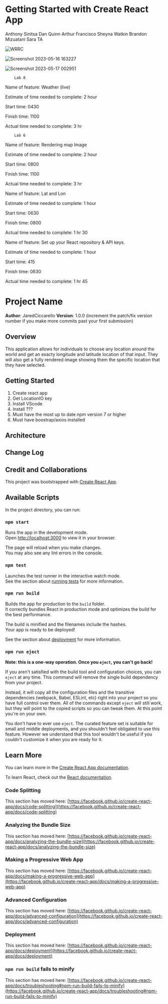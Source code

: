 # Getting Started with Create React App

Anthony Sinitsa
Dan Quinn
Arthur Francisco
Sheyna Watkin
Brandon Mizuatani
Sara TA

![WRRC](https://github.com/JaredCiccarello/city-explorer/assets/126429063/b0dbb0bc-63e2-4bc0-a392-85e388701143)

![Screenshot 2023-05-16 163227](https://github.com/JaredCiccarello/city-explorer/assets/126429063/5c8db8d9-4f84-4569-b9b1-00209554d562)

![Screenshot 2023-05-17 002951](https://github.com/JaredCiccarello/reading-notes/assets/126429063/3ee218b6-6cec-489e-ad80-45aced702f3b)





        Lab 8
Name of feature: Weather (live)

Estimate of time needed to complete: 2 hour

Start time: 0430

Finish time: 1100

Actual time needed to complete: 3 hr


        Lab 6
Name of feature: Rendering map Image

Estimate of time needed to complete: 2 hour

Start time: 0800

Finish time: 1100

Actual time needed to complete: 3 hr


Name of feature: Lat and Lon

Estimate of time needed to complete: 1 hour

Start time: 0630

Finish time: 0800

Actual time needed to complete: 1 hr 30


Name of feature: Set up your React repository & API keys.

Estimate of time needed to complete: 1 hour

Start time: 415

Finish time: 0630

Actual time needed to complete: 1 hr 45



# Project Name

**Author**: JaredCiccarello
**Version**: 1.0.0 (increment the patch/fix version number if you make more commits past your first submission)

## Overview
<!-- Provide a high level overview of what this application is and why you are building it, beyond the fact that it's an assignment for this class. (i.e. What's your problem domain?) -->
This application allows for individuals to choose any location around the world and get an exacty longitude and latitude location of that input. They will also get a fully rendered image showing them the specific location that they have selected.

## Getting Started
<!-- What are the steps that a user must take in order to build this app on their own machine and get it running? -->
1. Create react app
2. Get LocationIO key
3. Install VScode
4. Install ???
4. Must have the most up to date npm version 7 or higher
5. Must have boostrap/axios installed


## Architecture
<!-- Provide a detailed description of the application design. What technologies (languages, libraries, etc) you're using, and any other relevant design information. -->

## Change Log
<!-- Use this area to document the iterative changes made to your application as each feature is successfully implemented. Use time stamps. Here's an example:

01-01-2001 4:59pm - Application now has a fully-functional express server, with a GET route for the location resource. -->

## Credit and Collaborations
<!-- Give credit (and a link) to other people or resources that helped you build this application. -->




This project was bootstrapped with [Create React App](https://github.com/facebook/create-react-app).

## Available Scripts

In the project directory, you can run:

### `npm start`

Runs the app in the development mode.\
Open [http://localhost:3000](http://localhost:3000) to view it in your browser.

The page will reload when you make changes.\
You may also see any lint errors in the console.

### `npm test`

Launches the test runner in the interactive watch mode.\
See the section about [running tests](https://facebook.github.io/create-react-app/docs/running-tests) for more information.

### `npm run build`

Builds the app for production to the `build` folder.\
It correctly bundles React in production mode and optimizes the build for the best performance.

The build is minified and the filenames include the hashes.\
Your app is ready to be deployed!

See the section about [deployment](https://facebook.github.io/create-react-app/docs/deployment) for more information.

### `npm run eject`

**Note: this is a one-way operation. Once you `eject`, you can't go back!**

If you aren't satisfied with the build tool and configuration choices, you can `eject` at any time. This command will remove the single build dependency from your project.

Instead, it will copy all the configuration files and the transitive dependencies (webpack, Babel, ESLint, etc) right into your project so you have full control over them. All of the commands except `eject` will still work, but they will point to the copied scripts so you can tweak them. At this point you're on your own.

You don't have to ever use `eject`. The curated feature set is suitable for small and middle deployments, and you shouldn't feel obligated to use this feature. However we understand that this tool wouldn't be useful if you couldn't customize it when you are ready for it.

## Learn More

You can learn more in the [Create React App documentation](https://facebook.github.io/create-react-app/docs/getting-started).

To learn React, check out the [React documentation](https://reactjs.org/).

### Code Splitting

This section has moved here: [https://facebook.github.io/create-react-app/docs/code-splitting](https://facebook.github.io/create-react-app/docs/code-splitting)

### Analyzing the Bundle Size

This section has moved here: [https://facebook.github.io/create-react-app/docs/analyzing-the-bundle-size](https://facebook.github.io/create-react-app/docs/analyzing-the-bundle-size)

### Making a Progressive Web App

This section has moved here: [https://facebook.github.io/create-react-app/docs/making-a-progressive-web-app](https://facebook.github.io/create-react-app/docs/making-a-progressive-web-app)

### Advanced Configuration

This section has moved here: [https://facebook.github.io/create-react-app/docs/advanced-configuration](https://facebook.github.io/create-react-app/docs/advanced-configuration)

### Deployment

This section has moved here: [https://facebook.github.io/create-react-app/docs/deployment](https://facebook.github.io/create-react-app/docs/deployment)

### `npm run build` fails to minify

This section has moved here: [https://facebook.github.io/create-react-app/docs/troubleshooting#npm-run-build-fails-to-minify](https://facebook.github.io/create-react-app/docs/troubleshooting#npm-run-build-fails-to-minify)
